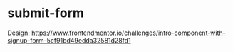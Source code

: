 # submit-form
Design: https://www.frontendmentor.io/challenges/intro-component-with-signup-form-5cf91bd49edda32581d28fd1
